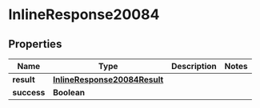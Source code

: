 # InlineResponse20084

## Properties
Name | Type | Description | Notes
------------ | ------------- | ------------- | -------------
**result** | [**InlineResponse20084Result**](InlineResponse20084Result.md) |  | 
**success** | **Boolean** |  | 
